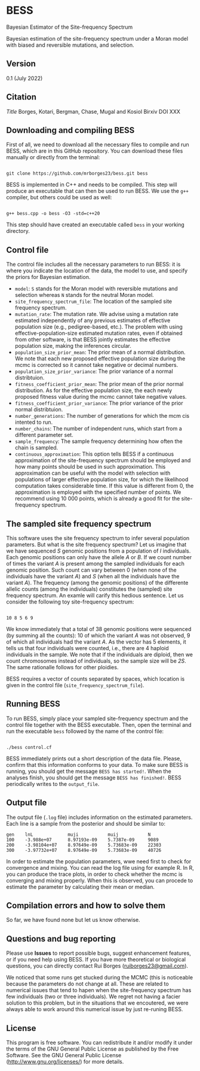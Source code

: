 # BESS

Bayesian Estimator of the Site-frequency Spectrum

Bayesian estimation of the site-frequency spectrum under a Moran model with biased and reversible mutations, and selection. 

 

## Version 

0.1 (July 2022)



## Citation

*Title* Borges, Kotari, Bergman, Chase, Mugal and Kosiol Birxiv DOI XXX




## Downloading and compiling BESS

First of all, we need to download all the necessary files to compile and run BESS, which are in this GitHub repository. You can download these files manually or directly from the terminal:

```

git clone https://github.com/mrborges23/bess.git bess

```

BESS is implemented in C++ and needs to be compiled. This step will produce an executable that can then be used to run BESS. We use the `g++` compiler, but others could be used as well:

```

g++ bess.cpp -o bess -O3 -std=c++20

```

This step should have created an executable called `bess` in your working directory.

## Control file

The control file includes all the necessary parameters to run BESS: it is where you indicate the location of the data, the model to use, and specify the priors for Bayesian estimation.

* ```model```: ```S``` stands for the Moran model with reversible mutations and selection whereas ```N``` stands for the neutral Moran model.
* ```site_frequency_spectrum_file```: The location of the sampled site frequency spectrum.
* ```mutation_rate```: The mutation rate. We advise using a mutation rate estimated independently of any previous estimates of effective population size (e.g., pedigree-based, etc.). The problem with using effective-population-size estimated mutation rates, even if obtained from other software, is that BESS jointly estimates the effective population size, making the inferences circular.
* ```population_size_prior_mean```: The prior mean of a normal distribution. We note that each new proposed effective population size during the mcmc is corrected so it cannot take negative or decimal numbers. 
* ```population_size_prior_variance```: The prior variance of a normal distribtuion.
* ```fitness_coefficient_prior_mean```: The prior mean of the prior normal distribution. As for the effective population size, the each newly proposed fitness value during the mcmc cannot take negative values.
* ```fitness_coefficient_prior_variance```: The prior variance of the prior normal distribtuion.
* ```number_generations```: The number of generations for which the mcm cis intented to run.
* ```number_chains```: The number of independent runs, which start from a different parameter set.
* ```sample_frequency```: The sample frequency determining how often the chain is sampled.
* ```continuous_approximation```: This option tells BESS if a continuous approximation of the site-frequency spectrum should be employed and how many points should be used in such approximation. This approximation can be useful with the model with selection with populations of larger effective population size, for which the likelihood computation takes considerable time. If this value is different from 0, the approximation is employed with the specified number of points. We recommend using 10 000 points, which is already a good fit for the site-frequency spectrum.


## The sampled site frequency spectrum 

This software uses the site frequency spectrum to infer several population parameters. But what is the site frequency spectrum? Let us imagine that we have sequenced *S* genomic positions from a population of *I* individuals. Each genomic positions can only have the allele *A* or *B*. If we count number of times the variant *A* is present among the sampled individuals for each genomic position. Such count can vary between 0 (when none of the individuals have the variant *A*) and *S* (when all the individuals have the variant *A*). The frequency (among the genomic positions) of the differente allelic counts (among the individuals) constitutes the (sampled) site frequency spectrum. An examle will carify this hedious sentence. Let us consider the following toy site-frequency spectrum:

```

10 8 5 6 9

````
We know immediately that a total of 38 genomic positions were sequenced (by summing all the counts): 10 of which the variant *A* was not observed, 9 of which all individuals had the variant *A*. As the vector has 5 elements, it tells us that four individuals were counted, i.e., there are 4 haploid individuals in the sample. We note that if the individuals are diploid, then we count chromosomes instead of individuals, so the sample size will be *2S*. The same rationalle follows for other ploidies. 

BESS requires a vector of counts separated by spaces, which location is given in the control file (```site_frequency_spectrum_file```). 



## Running BESS

To run BESS, simply place your sampled site-frequency spectrum and the control file together with the BESS executable. Then, open the terminal and run the executable `bess` followed by the name of the control file:

```

./bess control.cf

```

BESS immediately prints out a short description of the data file. Please, confirm that this information conforms to your data. To make sure BESS is running, you should get the message `BESS has started!`. When the analyses finish, you should get the message `BESS has finished!`. BESS periodically writes to the `output_file`.

## Output file

The output file (```.log``` file) includes information on the estimated parameters. Each line is a sample from the posterior and should be similar to:

```
gen    lnL             muji           muij           N
100    -3.988e+07      8.97193e-09    5.7387e-09     9089
200    -3.98104e+07    8.97649e-09    5.73683e-09    22303
300    -3.97732e+07    8.97649e-09    5.73683e-09    40726
```

In order to estimate the population parameters, wwe need first to check for convergence and mixing. You can read the log file using for example R. In R, you can produce the trace plots, in order to check whether the mcmc is converging and mixing properly. When this is observed, you can procede to estimate the parameter by calculating their mean or median.



## Compilation errors and how to solve them

So far, we have found none but let us know otherwise.


## Questions and bug reporting

Please use **Issues** to report possible bugs, suggest enhancement features, or if you need help using BESS. If you have more theoretical or biological questions, you can directly contact Rui Borges (ruiborges23@gmail.com).

We noticed that some runs get stucked during the MCMC (this is noticeable because the parameters do not change at all. These are related to numerical issues that tend to hapen when the site-frequency spectrum has few individuals (two or three individuals). We regret not having a facier solution to this problem, but in the situations that we encoutered, we were always able to work around this numerical issue by just re-runing BESS. 


## License

This program is free software. You can redistribute it and/or modify it under the terms of the GNU General Public License as published by the Free Software. See the GNU General Public License (http://www.gnu.org/licenses/) for more details.
